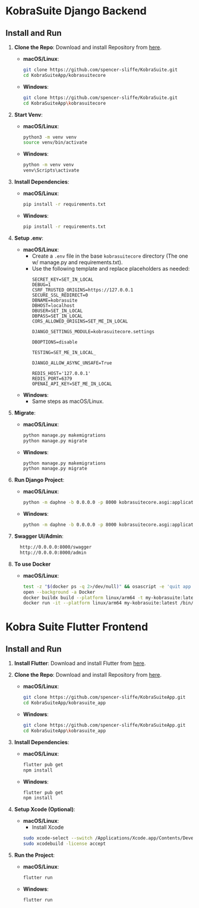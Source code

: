 # KobraSuite Django Backend

## Install and Run

1. **Clone the Repo**: Download and install Repository from [here](https://github.com/spencer-sliffe/KobraSuiteApp).
   - **macOS/Linux**: 
     ```bash
     git clone https://github.com/spencer-sliffe/KobraSuite.git
     cd KobraSuiteApp/kobrasuitecore
     ```
   - **Windows**:
     ```bash
     git clone https://github.com/spencer-sliffe/KobraSuite.git
     cd KobraSuiteApp\kobrasuitecore
     ```

2. **Start Venv**:
   - **macOS/Linux**: 
     ```bash
     python3 -m venv venv
     source venv/bin/activate
     ```
   - **Windows**:
     ```bash
     python -m venv venv
     venv\Scripts\activate
     ```

3. **Install Dependencies**:
   - **macOS/Linux**: 
     ```bash
     pip install -r requirements.txt
     ```
   - **Windows**:
     ```bash
     pip install -r requirements.txt
     ```

4. **Setup .env**:
   - **macOS/Linux**: 
     - Create a `.env` file in the base `kobrasuitecore` directory (The one w/ manage.py and requirements.txt).
     - Use the following template and replace placeholders as needed:
       ```plaintext
       SECRET_KEY=SET_IN_LOCAL
       DEBUG=1
       CSRF_TRUSTED_ORIGINS=https://127.0.0.1
       SECURE_SSL_REDIRECT=0
       DBNAME=kobrasuite
       DBHOST=localhost
       DBUSER=SET_IN_LOCAL
       DBPASS=SET_IN_LOCAL
       CORS_ALLOWED_ORIGINS=SET_ME_IN_LOCAL
    
       DJANGO_SETTINGS_MODULE=kobrasuitecore.settings
    
       DBOPTIONS=disable
       
       TESTING=SET_ME_IN_LOCAL_
    
       DJANGO_ALLOW_ASYNC_UNSAFE=True

       REDIS_HOST='127.0.0.1'
       REDIS_PORT=6379
       OPENAI_API_KEY=SET_ME_IN_LOCAL
       ```
   - **Windows**: 
     - Same steps as macOS/Linux.

5. **Migrate**:
   - **macOS/Linux**: 
     ```bash
     python manage.py makemigrations
     python manage.py migrate
     ```
   - **Windows**:
     ```bash
     python manage.py makemigrations
     python manage.py migrate
     ```

6. **Run Django Project**:
   - **macOS/Linux**: 
     ```bash
     python -m daphne -b 0.0.0.0 -p 8000 kobrasuitecore.asgi:application
     ```
   - **Windows**:
     ```bash
     python -m daphne -b 0.0.0.0 -p 8000 kobrasuitecore.asgi:application
     ```

7. **Swagger UI/Admin**:
   ```bash
     http://0.0.0.0:8000/swagger
     http://0.0.0.0:8000/admin
   ```

8. **To use Docker**
   - **macOS/Linux**: 
     ```bash
	 test -z "$(docker ps -q 2>/dev/null)" && osascript -e 'quit app "Docker"'
	 open --background -a Docker
     docker buildx build --platform linux/arm64 -t my-kobrasuite:latest . --no-cache
     docker run -it --platform linux/arm64 my-kobrasuite:latest /bin/sh
     ```
      

# Kobra Suite Flutter Frontend

## Install and Run

1. **Install Flutter**: Download and install Flutter from [here](https://docs.flutter.dev/release/archive).
      
2. **Clone the Repo**: Download and install Repository from [here](https://github.com/spencer-sliffe/KobraSuiteApp).
    - **macOS/Linux**:
      ```bash
      git clone https://github.com/spencer-sliffe/KobraSuiteApp.git
      cd KobraSuiteApp/kobrasuite_app
      ```
    - **Windows**:
      ```bash
      git clone https://github.com/spencer-sliffe/KobraSuiteApp.git
      cd KobraSuiteApp\kobrasuite_app
      ```

3. **Install Dependencies**:
    - **macOS/Linux**:
      ```bash
      flutter pub get
      npm install
      ```
    - **Windows**:
      ```bash
      flutter pub get
      npm install
      ```

4. **Setup Xcode (Optional)**:
    - **macOS/Linux**:
      - Install Xcode
      ```bash
      sudo xcode-select --switch /Applications/Xcode.app/Contents/Developer
      sudo xcodebuild -license accept
      ```

5. **Run the Project**:
    - **macOS/Linux**:
      ```bash
      flutter run
      ```
    - **Windows**:
      ```bash
      flutter run
      ```


